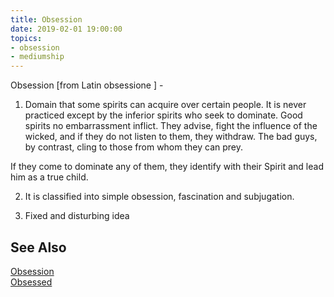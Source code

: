 ```yaml
---
title: Obsession
date: 2019-02-01 19:00:00
topics:
- obsession
- mediumship
---
```


Obsession [from Latin obsessione ] - 

1. Domain that some spirits can acquire over certain people. 
It is never practiced except by the inferior spirits who seek to dominate. 
Good spirits no embarrassment inflict. 
They advise, fight the influence of the wicked, and if they do not listen to them, they withdraw. 
The bad guys, by contrast, cling to those from whom they can prey. 

If they come to dominate any of them, they identify with their Spirit and lead him as a true child. 

2. It is classified into simple obsession, fascination and subjugation. 

3. Fixed and disturbing idea

## See Also
[Obsession](../obsession)  
[Obsessed](../obsessed)  
